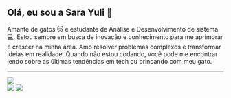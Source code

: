 ## Olá, eu sou a Sara Yuli 👋

Amante de gatos 🐱 e estudante de Análise e Desenvolvimento de sistema 💻.
Estou sempre em busca de inovação e conhecimento para me aprimorar e crescer na minha área. Amo resolver problemas complexos e transformar ideias em realidade. Quando não estou codando, você pode me encontrar lendo sobre as últimas tendências em tech ou brincando com meu gato. 

<hr>
  
<div>
<a href= "https://www.linkedin.com/in/sara-yuli-balieiro-4669211bb/ target="_blank" "><img src= "https://img.shields.io/badge/LinkedIn-0077B5?style=for-the-badge&logo=linkedin&logoColor=white  target= "_blank""></a></div>
<a href= "sarayuli@gmail.com" target= "_blank" ><img src= "https://img.shields.io/badge/Gmail-D14836?style=for-the-badge&logo=gmail&logoColor=white" target= "_blank"></a></div>
<a href= "(https://discord.com/channels/@me)" target= "_blank"><img src= "https://img.shields.io/badge/Discord-7289DA?style=for-the-badge&logo=discord&logoColor=white" target= "_blank"></a>


<!--
**SaraYuli/SaraYuli** is a ✨ _special_ ✨ repository because its `README.md` (this file) appears on your GitHub profile.

Here are some ideas to get you started:

- 🔭 I’m currently working on ...
- 🌱 I’m currently learning ...
- 👯 I’m looking to collaborate on ...
- 🤔 I’m looking for help with ...
- 💬 Ask me about ...
- 📫 How to reach me: ...
- 😄 Pronouns: ...
- ⚡ Fun fact: ...
-->
